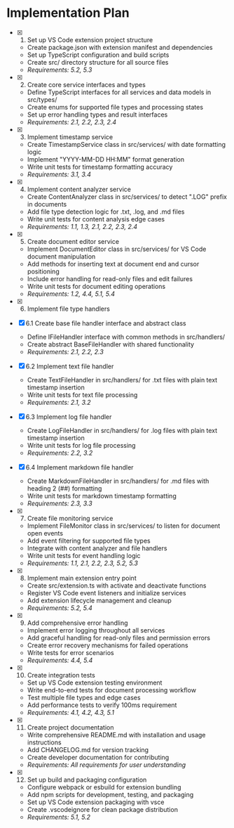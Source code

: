 # Implementation Plan

- [x] 1. Set up VS Code extension project structure
  - Create package.json with extension manifest and dependencies
  - Set up TypeScript configuration and build scripts
  - Create src/ directory structure for all source files
  - _Requirements: 5.2, 5.3_

- [x] 2. Create core service interfaces and types
  - Define TypeScript interfaces for all services and data models in src/types/
  - Create enums for supported file types and processing states
  - Set up error handling types and result interfaces
  - _Requirements: 2.1, 2.2, 2.3, 2.4_

- [x] 3. Implement timestamp service
  - Create TimestampService class in src/services/ with date formatting logic
  - Implement "YYYY-MM-DD HH:MM" format generation
  - Write unit tests for timestamp formatting accuracy
  - _Requirements: 3.1, 3.4_

- [x] 4. Implement content analyzer service
  - Create ContentAnalyzer class in src/services/ to detect ".LOG" prefix in documents
  - Add file type detection logic for .txt, .log, and .md files
  - Write unit tests for content analysis edge cases
  - _Requirements: 1.1, 1.3, 2.1, 2.2, 2.3, 2.4_

- [x] 5. Create document editor service
  - Implement DocumentEditor class in src/services/ for VS Code document manipulation
  - Add methods for inserting text at document end and cursor positioning
  - Include error handling for read-only files and edit failures
  - Write unit tests for document editing operations
  - _Requirements: 1.2, 4.4, 5.1, 5.4_

- [x] 6. Implement file type handlers
- [x] 6.1 Create base file handler interface and abstract class
  - Define IFileHandler interface with common methods in src/handlers/
  - Create abstract BaseFileHandler with shared functionality
  - _Requirements: 2.1, 2.2, 2.3_

- [x] 6.2 Implement text file handler
  - Create TextFileHandler in src/handlers/ for .txt files with plain text timestamp insertion
  - Write unit tests for text file processing
  - _Requirements: 2.1, 3.2_

- [x] 6.3 Implement log file handler
  - Create LogFileHandler in src/handlers/ for .log files with plain text timestamp insertion
  - Write unit tests for log file processing
  - _Requirements: 2.2, 3.2_

- [x] 6.4 Implement markdown file handler
  - Create MarkdownFileHandler in src/handlers/ for .md files with heading 2 (##) formatting
  - Write unit tests for markdown timestamp formatting
  - _Requirements: 2.3, 3.3_

- [x] 7. Create file monitoring service
  - Implement FileMonitor class in src/services/ to listen for document open events
  - Add event filtering for supported file types
  - Integrate with content analyzer and file handlers
  - Write unit tests for event handling logic
  - _Requirements: 1.1, 2.1, 2.2, 2.3, 5.2, 5.3_

- [x] 8. Implement main extension entry point
  - Create src/extension.ts with activate and deactivate functions
  - Register VS Code event listeners and initialize services
  - Add extension lifecycle management and cleanup
  - _Requirements: 5.2, 5.4_

- [x] 9. Add comprehensive error handling
  - Implement error logging throughout all services
  - Add graceful handling for read-only files and permission errors
  - Create error recovery mechanisms for failed operations
  - Write tests for error scenarios
  - _Requirements: 4.4, 5.4_

- [x] 10. Create integration tests
  - Set up VS Code extension testing environment
  - Write end-to-end tests for document processing workflow
  - Test multiple file types and edge cases
  - Add performance tests to verify 100ms requirement
  - _Requirements: 4.1, 4.2, 4.3, 5.1_

- [x] 11. Create project documentation
  - Write comprehensive README.md with installation and usage instructions
  - Add CHANGELOG.md for version tracking
  - Create developer documentation for contributing
  - _Requirements: All requirements for user understanding_

- [x] 12. Set up build and packaging configuration
  - Configure webpack or esbuild for extension bundling
  - Add npm scripts for development, testing, and packaging
  - Set up VS Code extension packaging with vsce
  - Create .vscodeignore for clean package distribution
  - _Requirements: 5.1, 5.2_
